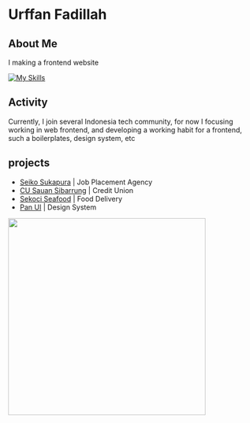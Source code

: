 # Urffan Fadillah

## About Me
I making a frontend website

[![My Skills](https://skillicons.dev/icons?i=js,nodejs,typescript,react,vite,vitest,figma)](https://skillicons.dev)

## Activity
Currently, I join several Indonesia tech community, for now I focusing working in web frontend, and developing a working habit for a frontend, such a boilerplates, design system, etc  

## projects
- <a href="https://www.seikosukapura.com">Seiko Sukapura</a> | Job Placement Agency
- <a href="https://cusauansibarrung.org/">CU Sauan Sibarrung</a> | Credit Union
- <a href="https://www.figma.com/proto/xe6wRSkjBExKVIhZDKs8tM?node-id=105-849&t=ou5aFVBCHYK7olaw-6">Sekoci Seafood</a> | Food Delivery
- <a href="https://www.figma.com/design/fQfEIkvI2nIG7iPV4ZYj8m/Pan-UI-Design-System?t=ou5aFVBCHYK7olaw-0">Pan UI</a> | Design System

<img
  src="https://media1.tenor.com/m/3hKhg-qy7gQAAAAd/yuuka-yuuka-blue-archive.gif"
  width="400"
/>

